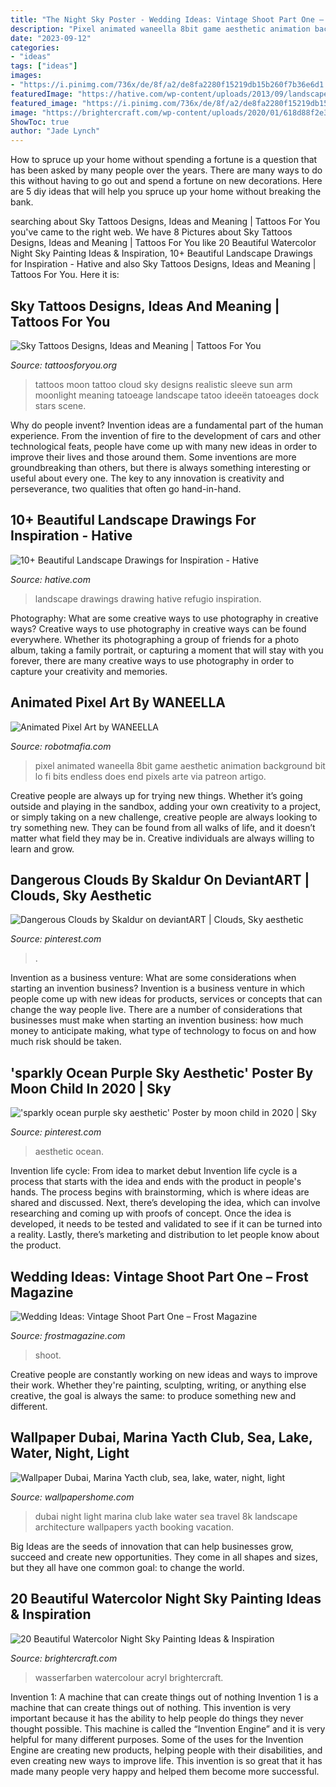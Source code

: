 ```yaml
---
title: "The Night Sky Poster - Wedding Ideas: Vintage Shoot Part One – Frost Magazine"
description: "Pixel animated waneella 8bit game aesthetic animation background bit lo fi bits endless does end pixels arte via patreon artigo"
date: "2023-09-12"
categories:
- "ideas"
tags: ["ideas"]
images:
- "https://i.pinimg.com/736x/de/8f/a2/de8fa2280f15219db15b260f7b36e6d1.jpg"
featuredImage: "https://hative.com/wp-content/uploads/2013/09/landscape-drawings/landscape-drawing-2.jpg"
featured_image: "https://i.pinimg.com/736x/de/8f/a2/de8fa2280f15219db15b260f7b36e6d1.jpg"
image: "https://brightercraft.com/wp-content/uploads/2020/01/618d88f2e3eb51f25d3dfe106522a40a.jpg"
ShowToc: true
author: "Jade Lynch"
---
```



How to spruce up your home without spending a fortune is a question that has been asked by many people over the years. There are many ways to do this without having to go out and spend a fortune on new decorations. Here are 5 diy ideas that will help you spruce up your home without breaking the bank.

	

		
searching about Sky Tattoos Designs, Ideas and Meaning | Tattoos For You you've came to the right web. We have 8 Pictures about Sky Tattoos Designs, Ideas and Meaning | Tattoos For You like 20 Beautiful Watercolor Night Sky Painting Ideas &amp; Inspiration, 10+ Beautiful Landscape Drawings for Inspiration - Hative and also Sky Tattoos Designs, Ideas and Meaning | Tattoos For You. Here it is:
		
    
## Sky Tattoos Designs, Ideas And Meaning | Tattoos For You

<img loading=lazy src="http://www.tattoosforyou.org/wp-content/uploads/2016/02/Sky-Tattoos-for-Men.jpg" onerror="this.onerror=null;this.src='https://tse2.mm.bing.net/th?id=OIP._DWg8kJjR1mYKttDMcAaRAAAAA&amp;pid=15.1';" alt="Sky Tattoos Designs, Ideas and Meaning | Tattoos For You">

_Source: tattoosforyou.org_

>tattoos moon tattoo cloud sky designs realistic sleeve sun arm moonlight meaning tatoeage landscape tatoo ideeën tatoeages dock stars scene. 

	

Why do people invent?
Invention ideas are a fundamental part of the human experience. From the invention of fire to the development of cars and other technological feats, people have come up with many new ideas in order to improve their lives and those around them. Some inventions are more groundbreaking than others, but there is always something interesting or useful about every one. The key to any innovation is creativity and perseverance, two qualities that often go hand-in-hand.

    
## 10+ Beautiful Landscape Drawings For Inspiration - Hative

<img loading=lazy src="https://hative.com/wp-content/uploads/2013/09/landscape-drawings/landscape-drawing-2.jpg" onerror="this.onerror=null;this.src='https://tse3.mm.bing.net/th?id=OIP.0Nq5IF4_v3t8Hy_p0b0a2AHaKg&amp;pid=15.1';" alt="10+ Beautiful Landscape Drawings for Inspiration - Hative">

_Source: hative.com_

>landscape drawings drawing hative refugio inspiration. 

	

Photography: What are some creative ways to use photography in creative ways?
Creative ways to use photography in creative ways can be found everywhere. Whether its photographing a group of friends for a photo album, taking a family portrait, or capturing a moment that will stay with you forever, there are many creative ways to use photography in order to capture your creativity and memories.

    
## Animated Pixel Art By WANEELLA

<img loading=lazy src="https://robotmafia.com/wp-content/uploads/2017/07/waneella_1.gif" onerror="this.onerror=null;this.src='https://tse1.mm.bing.net/th?id=OIP.WlKMYZROMzrgavh2jJ5JIQHaLH&amp;pid=15.1';" alt="Animated Pixel Art by WANEELLA">

_Source: robotmafia.com_

>pixel animated waneella 8bit game aesthetic animation background bit lo fi bits endless does end pixels arte via patreon artigo. 

	

Creative people are always up for trying new things. Whether it’s going outside and playing in the sandbox, adding your own creativity to a project, or simply taking on a new challenge, creative people are always looking to try something new. They can be found from all walks of life, and it doesn’t matter what field they may be in. Creative individuals are always willing to learn and grow.

    
## Dangerous Clouds By Skaldur On DeviantART | Clouds, Sky Aesthetic

<img loading=lazy src="https://i.pinimg.com/736x/76/e4/54/76e4541988452f0e9a46d8264445efc4--weather-clouds.jpg" onerror="this.onerror=null;this.src='https://tse2.mm.bing.net/th?id=OIP.klVTJPvecPwOEZpuIbGwcAHaLH&amp;pid=15.1';" alt="Dangerous Clouds by Skaldur on deviantART | Clouds, Sky aesthetic">

_Source: pinterest.com_

>. 

	

Invention as a business venture: What are some considerations when starting an invention business?
Invention is a business venture in which people come up with new ideas for products, services or concepts that can change the way people live. There are a number of considerations that businesses must make when starting an invention business: how much money to anticipate making, what type of technology to focus on and how much risk should be taken.

    
## &#039;sparkly Ocean Purple Sky Aesthetic&#039; Poster By Moon Child In 2020 | Sky

<img loading=lazy src="https://i.pinimg.com/736x/de/8f/a2/de8fa2280f15219db15b260f7b36e6d1.jpg" onerror="this.onerror=null;this.src='https://tse3.mm.bing.net/th?id=OIP.hC-JGOoBOEpz9EvdiwMUOwHaHa&amp;pid=15.1';" alt="&#039;sparkly ocean purple sky aesthetic&#039; Poster by moon child in 2020 | Sky">

_Source: pinterest.com_

>aesthetic ocean. 

	

Invention life cycle: From idea to market debut
Invention life cycle is a process that starts with the idea and ends with the product in people's hands. The process begins with brainstorming, which is where ideas are shared and discussed. Next, there’s developing the idea, which can involve researching and coming up with proofs of concept. Once the idea is developed, it needs to be tested and validated to see if it can be turned into a reality. Lastly, there’s marketing and distribution to let people know about the product.

    
## Wedding Ideas: Vintage Shoot Part One – Frost Magazine

<img loading=lazy src="https://www.frostmagazine.com/wp-content/uploads/2014/04/DSC_3492.jpg" onerror="this.onerror=null;this.src='https://tse1.mm.bing.net/th?id=OIP.RkAXTQRzzm4Uvy0FvXcgmQDHEs&amp;pid=15.1';" alt="Wedding Ideas: Vintage Shoot Part One – Frost Magazine">

_Source: frostmagazine.com_

>shoot. 

	

Creative people are constantly working on new ideas and ways to improve their work. Whether they're painting, sculpting, writing, or anything else creative, the goal is always the same: to produce something new and different.

    
## Wallpaper Dubai, Marina Yacth Club, Sea, Lake, Water, Night, Light

<img loading=lazy src="https://wallpapershome.com/images/wallpapers/dubai-7680x4320-marina-yacth-club-sea-lake-water-night-light-travel-894.jpg" onerror="this.onerror=null;this.src='https://tse1.mm.bing.net/th?id=OIP.JjQupTvu_wDDUnrFoA8T9QHaEK&amp;pid=15.1';" alt="Wallpaper Dubai, Marina Yacth club, sea, lake, water, night, light">

_Source: wallpapershome.com_

>dubai night light marina club lake water sea travel 8k landscape architecture wallpapers yacth booking vacation. 

	

Big Ideas are the seeds of innovation that can help businesses grow, succeed and create new opportunities. They come in all shapes and sizes, but they all have one common goal: to change the world.

    
## 20 Beautiful Watercolor Night Sky Painting Ideas &amp; Inspiration

<img loading=lazy src="https://brightercraft.com/wp-content/uploads/2020/01/618d88f2e3eb51f25d3dfe106522a40a.jpg" onerror="this.onerror=null;this.src='https://tse4.mm.bing.net/th?id=OIP.2DN7btgaa3EvudXK9yUT8wHaK3&amp;pid=15.1';" alt="20 Beautiful Watercolor Night Sky Painting Ideas &amp; Inspiration">

_Source: brightercraft.com_

>wasserfarben watercolour acryl brightercraft. 

	

Invention 1: A machine that can create things out of nothing
Invention 1 is a machine that can create things out of nothing. This invention is very important because it has the ability to help people do things they never thought possible. This machine is called the “Invention Engine” and it is very helpful for many different purposes. Some of the uses for the Invention Engine are creating new products, helping people with their disabilities, and even creating new ways to improve life. This invention is so great that it has made many people very happy and helped them become more successful.

